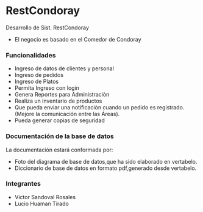 # RestCondoray
Desarrollo de Sist. RestCondoray
- El negocio es basado en el Comedor de Condoray

### Funcionalidades

- Ingreso de datos de clientes y personal
- Ingreso de pedidos
- Ingreso de Platos
- Permita Ingreso con login
- Genera Reportes para Administraciòn
- Realiza un inventario de productos
- Que pueda enviar una notificaciòn cuando un pedido es registrado.(Mejore la comunicación entre las Áreas).
- Pueda generar copias de seguridad

### Documentación de la base de datos 
La documentación estará conformada por:
- Foto del diagrama de base de datos,que ha sido elaborado en vertabelo.
- Diccionario de base de datos en formato pdf,generado desde vertabelo.

### Integrantes
- Victor Sandoval Rosales
- Lucio Huaman Tirado


